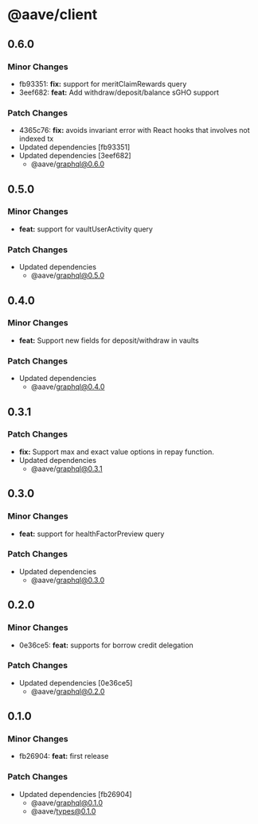 # @aave/client

## 0.6.0

### Minor Changes

- fb93351: **fix:** support for meritClaimRewards query
- 3eef682: **feat:** Add withdraw/deposit/balance sGHO support

### Patch Changes

- 4365c76: **fix:** avoids invariant error with React hooks that involves not indexed tx
- Updated dependencies [fb93351]
- Updated dependencies [3eef682]
  - @aave/graphql@0.6.0

## 0.5.0

### Minor Changes

- **feat:** support for vaultUserActivity query

### Patch Changes

- Updated dependencies
  - @aave/graphql@0.5.0

## 0.4.0

### Minor Changes

- **feat:** Support new fields for deposit/withdraw in vaults

### Patch Changes

- Updated dependencies
  - @aave/graphql@0.4.0

## 0.3.1

### Patch Changes

- **fix:** Support max and exact value options in repay function.
- Updated dependencies
  - @aave/graphql@0.3.1

## 0.3.0

### Minor Changes

- **feat:** support for healthFactorPreview query

### Patch Changes

- Updated dependencies
  - @aave/graphql@0.3.0

## 0.2.0

### Minor Changes

- 0e36ce5: **feat:** supports for borrow credit delegation

### Patch Changes

- Updated dependencies [0e36ce5]
  - @aave/graphql@0.2.0

## 0.1.0

### Minor Changes

- fb26904: **feat:** first release

### Patch Changes

- Updated dependencies [fb26904]
  - @aave/graphql@0.1.0
  - @aave/types@0.1.0
